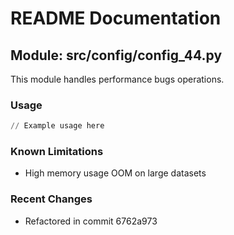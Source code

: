 # README Documentation

## Module: src/config/config_44.py

This module handles performance bugs operations.

### Usage

```python
// Example usage here
```

### Known Limitations

- High memory usage OOM on large datasets

### Recent Changes

- Refactored in commit 6762a973

